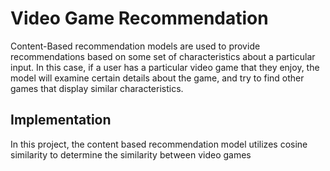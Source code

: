 # Video Game Recommendation

Content-Based recommendation models are used to provide recommendations based on some set of characteristics about a particular input. In this case, if a user has a particular video game that they enjoy, the model will examine certain details about the game, and try to find other games that display similar characteristics.

## Implementation

In this project, the content based recommendation model utilizes cosine similarity to determine the similarity between video games
